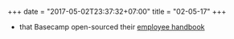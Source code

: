 +++
date = "2017-05-02T23:37:32+07:00"
title = "02-05-17"
+++

* that Basecamp open-sourced their [employee handbook](https://github.com/basecamp/handbook/blob/master/README.md)

